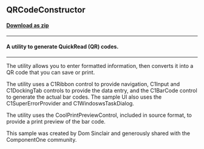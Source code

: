 ## QRCodeConstructor
#### [Download as zip](https://minhaskamal.github.io/DownGit/#/home?url=https://github.com/GrapeCity/ComponentOne-WinForms-Samples/tree/master/NetFramework\Barcode\VB\QRCodeConstructor)
____
#### A utility to generate QuickRead (QR) codes.
____
The utility allows you to enter formatted information, then converts it into a QR code that you can save or print. 

The utility uses a C1Ribbon control to provide navigation, C1Input and C1DockingTab controls to provide the data entry, and the C1BarCode control to generate the actual bar codes. The sample UI also uses the C1SuperErrorProvider and C1WindoswsTaskDialog. 

The utility uses the CoolPrintPreviewControl, included in source format, to provide a print preview of the bar code. 

This sample was created by Dom Sinclair and generously shared with the ComponentOne community. 

